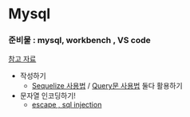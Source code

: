 # Mysql
### 준비물 : mysql, workbench , VS code
[참고 자료]()

* 작성하기
    * [Sequelize 사용법](https://sskey.tistory.com/69) / [Query문 사용법](https://365kim.tistory.com/102) 둘다 활용하기
* 문자열 인코딩하기! 
    * [escape , sql injection](https://devkingdom.tistory.com/90) 
 